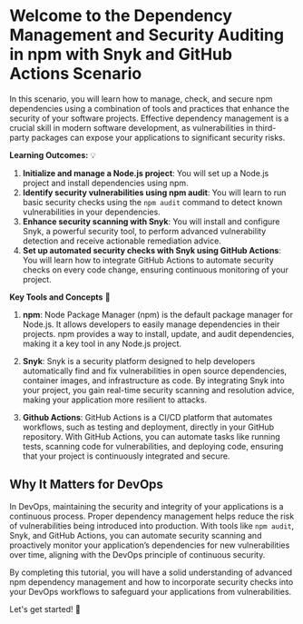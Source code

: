 # Welcome to the Dependency Management and Security Auditing in npm with Snyk and GitHub Actions Scenario

In this scenario, you will learn how to manage, check, and secure npm dependencies using a combination of tools and practices that enhance the security of your software projects. Effective dependency management is a crucial skill in modern software development, as vulnerabilities in third-party packages can expose your applications to significant security risks.

**Learning Outcomes:** 💡

1. **Initialize and manage a Node.js project**: You will set up a Node.js project and install dependencies using npm.
2. **Identify security vulnerabilities using npm audit**: You will learn to run basic security checks using the `npm audit` command to detect known vulnerabilities in your dependencies.
3. **Enhance security scanning with Snyk**: You will install and configure Snyk, a powerful security tool, to perform advanced vulnerability detection and receive actionable remediation advice.
4. **Set up automated security checks with Snyk using GitHub Actions**: You will learn how to integrate GitHub Actions to automate security checks on every code change, ensuring continuous monitoring of your project.

**Key Tools and Concepts** 🧰

1. **npm**: 
   Node Package Manager (npm) is the default package manager for Node.js. It allows developers to easily manage dependencies in their projects. npm provides a way to install, update, and audit dependencies, making it a key tool in any Node.js project.

2. **Snyk**: 
   Snyk is a security platform designed to help developers automatically find and fix vulnerabilities in open source dependencies, container images, and infrastructure as code. By integrating Snyk into your project, you gain real-time security scanning and resolution advice, making your application more resilient to attacks.


3. **Github Actions**: 
    GitHub Actions is a CI/CD platform that automates workflows, such as testing and deployment, directly in your GitHub repository. With GitHub Actions, you can automate tasks like running tests, scanning code for vulnerabilities, and deploying code, ensuring that your project is continuously integrated and secure.

## Why It Matters for DevOps

In DevOps, maintaining the security and integrity of your applications is a continuous process. Proper dependency management helps reduce the risk of vulnerabilities being introduced into production. With tools like `npm audit`, Snyk, and GitHub Actions, you can automate security scanning and proactively monitor your application’s dependencies for new vulnerabilities over time, aligning with the DevOps principle of continuous security.

By completing this tutorial, you will have a solid understanding of advanced npm dependency management and how to incorporate security checks into your DevOps workflows to safeguard your applications from vulnerabilities.

Let's get started! 🚀
